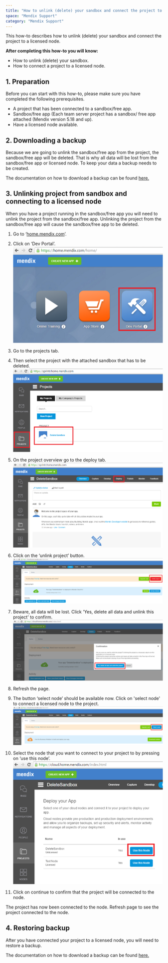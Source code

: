 ```yaml
---
title: "How to unlink (delete) your sandbox and connect the project to a licensed node."
space: "Mendix Support"
category: "Mendix Support"
---
```


This how-to describes how to unlink (delete) your sandbox and connect the project to a licensed node.

**After completing this how-to you will know:**

*   How to unlink (delete) your sandbox.
*   How to connect a project to a licensed node.

## 1. Preparation

Before you can start with this how-to, please make sure you have completed the following prerequisites.

*   A project that has been connected to a sandbox/free app.
*   Sandbox/free app (Each team server project has a sandbox/ free app attached (Mendix version 5.18 and up).
*   Have a licensed node available.

## 2\. Downloading a backup

Because we are going to unlink the sandbox/free app from the project, the sandbox/free app will be deleted. That is why all data will be lost from the sandbox/free app or licensed node. To keep your data a backup needs to be created.

The documentation on how to download a backup can be found [here.](/mxsupport/how-to-download-a-backup)

## 3\. Unlinking project from sandbox and connecting to a licensed node

When you have a project running in the sandbox/free app you will need to unlink the project from the sandbox/free app. Unlinking the project from the sandbox/free app will cause the sandbox/free app to be deleted.

1.  Go to ‘[home.mendix.com](http://home.mendix.com)’.
2.  Click on ‘Dev Portal’.
    ![](attachments/20643887/21168152.png)
3.  Go to the projects tab.
4.  Then select the project with the attached sandbox that has to be deleted.
    ![](attachments/20643887/21168167.png)

5.  On the project overview go to the deploy tab.
    ![](attachments/20643887/21168168.png)

6.  Click on the ‘unlink project’ button.
    ![](attachments/20643887/21168169.png)

7.  Beware, all data will be lost. Click 'Yes, delete all data and unlink this project' to confirm.
    ![](attachments/20643887/21168170.png)
8.  Refresh the page.
9.  The button ‘select node’ should be available now. Click on 'select node' to connect a licensed node to the project.
    ![](attachments/20643887/21168171.png)

10.  Select the node that you want to connect to your project to by pressing on ‘use this node’.
    ![](attachments/20643887/21168172.png)

11.  Click on continue to confirm that the project will be connected to the node.

The project has now been connected to the node. Refresh page to see the project connected to the node.

## 4\. Restoring backup

After you have connected your project to a licensed node, you will need to restore a backup.

The documentation on how to download a backup can be found [here.](/mxsupport/how-to-restore-a-backup)
